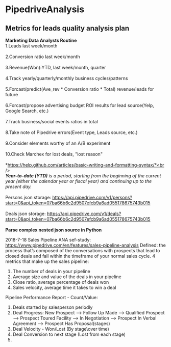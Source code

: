 # PipedriveAnalysis
## Metrics for leads quality analysis plan
**Marketing Data Analysts Routine**<br />
1.Leads last week/month<br />
<br />
2.Conversion ratio last week/month<br />
<br />
3.Revenue(Won):YTD, last week/month, quarter<br />
<br />
4.Track yearly/quarterly/monthly business cycles/patterns<br />
<br />
5.Forcast/predict(Ave_rev * Conversion ratio * Total) revenue/leads for future<br />
<br />
6.Forcast/propose advertising budget ROI results for lead source(Yelp, Google Search, etc.)<br />
<br />
7.Track business/social events ratios in total<br />
<br />
8.Take note of Pipedrive errors(Event type, Leads source, etc.)<br />
<br />
9.Consider elements worthy of an A/B experiment<br />
<br />
10.Check Marchex for lost deals, "lost reason"<br />
<br />
*https://help.github.com/articles/basic-writing-and-formatting-syntax/*<br />
<br />
***Year-to-date (YTD)** is a period, starting from the beginning of the current year (either the calendar year or fiscal year) and continuing up to the present day.* <br />
<br />
Persons json storage: https://api.pipedrive.com/v1/persons?start=0&api_token=07ba66b6c2d9507efcb9a6ad055178675743b015<br />
<br />
Deals json storage: https://api.pipedrive.com/v1/deals?start=0&api_token=07ba66b6c2d9507efcb9a6ad055178675743b015<br />
<br />
**Parse complex nested json source in Python**

2018-7-18 Sales Pipeline ANA sef-study: https://www.pipedrive.com/en/features/sales-pipeline-analysis
Defined: the process that’s composed of the conversations with prospects that lead to closed deals and fall within the timeframe of your normal sales cycle.
4 metrics that make up the sales pipeline:
1. The number of deals in your pipeline
2. Average size and value of the deals in your pipeline
3. Close ratio, average percentage of deals won
4. Sales velocity, average time it takes to win a deal

Pipeline Performance Report - Count/Value:
1. Deals started by salesperson periodly
2. Deal Progress: New Prospect --> Follow Up Made --> Qualified Prospect --> Prospect Toured Facility --> In Negotiation --> Prospect In Verbal Agreement --> Prospect Has Proposal(stages)
3. Deal Velocity - Won/Lost (By stage\over time)
4. Deal Conversion to next stage (Lost from each stage)
4.
